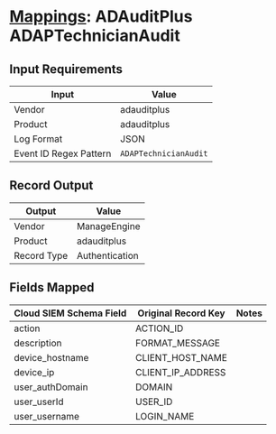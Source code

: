 # [Mappings](README.md): ADAuditPlus ADAPTechnicianAudit

## Input Requirements

|Input|Value|
|-----|-----|
|Vendor|adauditplus|
|Product|adauditplus|
|Log Format|JSON|
|Event ID Regex Pattern|`ADAPTechnicianAudit`|

## Record Output

|Output|Value|
|------|-----|
|Vendor|ManageEngine|
|Product|adauditplus|
|Record Type|Authentication|

## Fields Mapped

|Cloud SIEM Schema Field|Original Record Key|Notes|
|-----------------------|-------------------|-----|
|action|ACTION_ID||
|description|FORMAT_MESSAGE||
|device_hostname|CLIENT_HOST_NAME||
|device_ip|CLIENT_IP_ADDRESS||
|user_authDomain|DOMAIN||
|user_userId|USER_ID||
|user_username|LOGIN_NAME||

